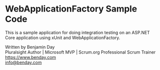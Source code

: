 # WebApplicationFactory Sample Code

This is a sample application for doing integration testing on an ASP.NET Core application using xUnit and WebApplicationFactory.

Written by Benjamin Day  
Pluralsight Author | Microsoft MVP | Scrum.org Professional Scrum Trainer  
https://www.benday.com  
info@benday.com 

